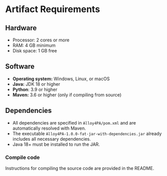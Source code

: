 # Artifact Requirements

## Hardware

- Processor: 2 cores or more
- RAM: 4 GB minimum
- Disk space: 1 GB free

## Software

- **Operating system:** Windows, Linux, or macOS
- **Java:** JDK 18 or higher
- **Python**: 3.9 or higher
- **Maven:** 3.6 or higher (only if compiling from source)

## Dependencies

- All dependencies are specified in `Alloy4PA/pom.xml` and are automatically resolved with Maven.
- The executable `Alloy4PA-1.0.0-fat-jar-with-dependencies.jar` already includes all necessary dependencies.
- Java 18+ must be installed to run the JAR.

### Compile code

Instructions for compiling the source code are provided in the README.
